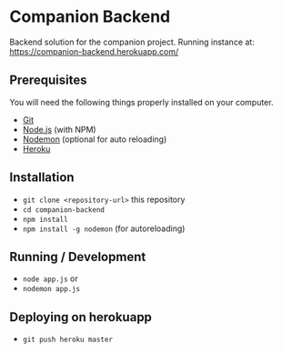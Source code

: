 # Companion Backend

Backend solution for the companion project.
Running instance at: https://companion-backend.herokuapp.com/

## Prerequisites

You will need the following things properly installed on your computer.

* [Git](https://git-scm.com/)
* [Node.js](https://nodejs.org/) (with NPM)
* [Nodemon](https://github.com/remy/nodemon) (optional for auto reloading)
* [Heroku](https://devcenter.heroku.com)

## Installation

* `git clone <repository-url>` this repository
* `cd companion-backend`
* `npm install`
* `npm install -g nodemon` (for autoreloading)

## Running / Development

* `node app.js`
or
* `nodemon app.js`

## Deploying on herokuapp

* `git push heroku master`
